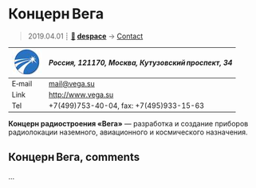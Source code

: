 # Концерн Вега
> 2019.04.01 ┊ **[🚀](../index/index.md) [despace](index.md)** → [Contact](contact.md)

|[![](f/contact/k/koncern_vega_logo1_thumb.jpg)](f/contact/k/koncern_vega_logo1.png)|*Россия, 121170, Москва, Кутузовский проспект, 34*|
|:--|:--|
|E‑mail| <mail@vega.su> |
|Link| <http://www.vega.su> |
|Tel| +7(499)753-40-04, fax: +7(495)933-15-63 |

**Концерн радиостроения «Вега»** — разработка и создание приборов радиолокации наземного, авиационного и космического назначения.


<p style="page-break-after:always"> </p>

## Концерн Вега, comments

…
